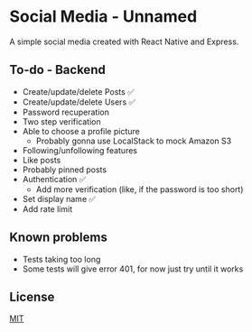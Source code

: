 
# Social Media - Unnamed

A simple social media created with React Native and Express.

## To-do - Backend

- Create/update/delete Posts ✅
- Create/update/delete Users ✅
- Password recuperation
- Two step verification
- Able to choose a profile picture
  - Probably gonna use LocalStack to mock Amazon S3
- Following/unfollowing features
- Like posts
- Probably pinned posts
- Authentication ✅
  - Add more verification (like, if the password is too short)
- Set display name ✅
- Add rate limit

## Known problems

- Tests taking too long
- Some tests will give error 401, for now just try until it works

## License

[MIT](https://choosealicense.com/licenses/mit/)
